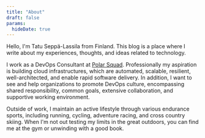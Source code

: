 ```yaml
---
title: "About"
draft: false
params:
  hideDate: true
---
```


Hello, I'm Tatu Seppä-Lassila from Finland. This blog is a place where I write about my experiences, thoughts, and ideas related to technology.

I work as a DevOps Consultant at [Polar Squad](https://polarsquad.com). Professionally my aspiration is building cloud infrastructures, which are automated, scalable, resilient, well-architected, and enable rapid software delivery. In addition, I want to see and help organizations to promote DevOps culture, encompassing shared responsibility, common goals, extensive collaboration, and supportive working environment.

Outside of work, I maintain an active lifestyle through various endurance sports, including running, cycling, adventure racing, and cross country skiing. When I'm not out testing my limits in the great outdoors, you can find me at the gym or unwinding with a good book.
